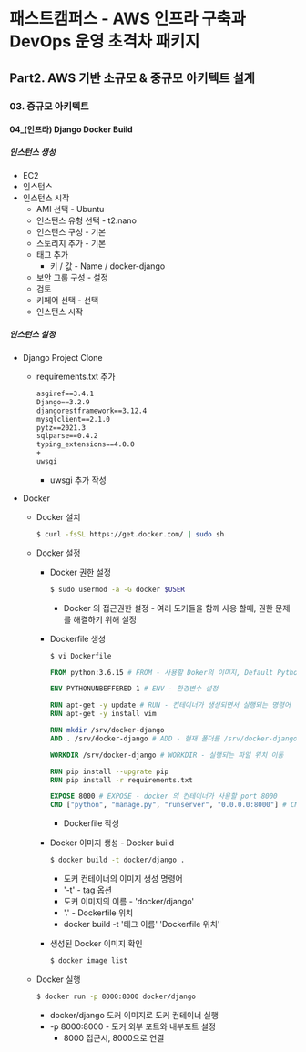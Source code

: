 # 패스트캠퍼스 - AWS 인프라 구축과 DevOps 운영 초격차 패키지

## Part2. AWS 기반 소규모 & 중규모 아키텍트 설계

### 03. 중규모 아키텍트

#### 04_(인프라) Django Docker Build



##### 인스턴스 생성

* EC2
* 인스턴스
* 인스턴스 시작
  * AMI 선택 - Ubuntu
  * 인스턴스 유형 선택 - t2.nano
  * 인스턴스 구성 - 기본
  * 스토리지 추가 - 기본
  * 태그 추가
    * 키 / 값 - Name / docker-django
  * 보안 그룹 구성 - 설정
  * 검토
  * 키페어 선택 - 선택
  * 인스턴스 시작



##### 인스턴스 설정

* Django Project Clone

  * requirements.txt 추가

    ```txt
    asgiref==3.4.1
    Django==3.2.9
    djangorestframework==3.12.4
    mysqlclient==2.1.0
    pytz==2021.3
    sqlparse==0.4.2
    typing_extensions==4.0.0
    +
    uwsgi
    ```

    * uwsgi 추가 작성

* Docker

  * Docker 설치

    ```bash
    $ curl -fsSL https://get.docker.com/ | sudo sh
    ```

  * Docker 설정

    * Docker 권한 설정

      ```bash
      $ sudo usermod -a -G docker $USER
      ```

      * Docker 의 접근권한 설정 - 여러 도커들을 함께 사용 할때, 권한 문제를 해결하기 위해 설정

    * Dockerfile 생성

      ```bash
      $ vi Dockerfile
      ```

      ```dockerfile
      FROM python:3.6.15 # FROM - 사용할 Doker의 이미지, Default Python 이미지 버전으로 설정
      
      ENV PYTHONUNBEFFERED 1 # ENV - 환경변수 설정
      
      RUN apt-get -y update # RUN - 컨테이너가 생성되면서 실행되는 명령어
      RUN apt-get -y install vim 
      
      RUN mkdir /srv/docker-django 
      ADD . /srv/docker-django # ADD - 현재 폴더를 /srv/docker-django 로 복제
      
      WORKDIR /srv/docker-django # WORKDIR - 실행되는 파일 위치 이동
      
      RUN pip install --upgrate pip
      RUN pip install -r requirements.txt
      
      EXPOSE 8000 # EXPOSE - docker 의 컨테이너가 사용할 port 8000 
      CMD ["python", "manage.py", "runserver", "0.0.0.0:8000"] # CMD - 창에 실행할 명령어
      ```

      * Dockerfile 작성

    * Docker 이미지 생성 - Docker build

      ```bash
      $ docker build -t docker/django .
      ```

      * 도커 컨테이너의 이미지 생성 명령어
      * '-t'  - tag 옵션
      * 도커 이미지의 이름 - 'docker/django'
      * '.' - Dockerfile 위치
      * docker build -t '태그 이름' 'Dockerfile 위치'

    * 생성된 Docker 이미지 확인

      ```bash
      $ docker image list
      ```

  * Docker 실행

    ```bash
    $ docker run -p 8000:8000 docker/django
    ```

    * docker/django 도커 이미지로 도커 컨테이너 실행
    * -p 8000:8000 - 도커 외부 포트와 내부포트 설정
      * 8000 접근시, 8000으로 연결
